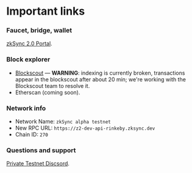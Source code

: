 # Important links

### Faucet, bridge, wallet

[zkSync 2.0 Portal](https://zqgai-staging-wallet-v2.zksync.dev).

### Block explorer

- [Blockscout](https://zksync-v2-testnet.zkscan.io) — **WARNING**: indexing is currently broken, transactions appear in the blockscout after about 20 min; we're working with the Blockscout team to resolve it.
- Etherscan (coming soon).

### Network info

- Network Name: `zkSync alpha testnet`
- New RPC URL: `https://z2-dev-api-rinkeby.zksync.dev`
- Chain ID: `270`

### Questions and support

[Private Testnet Discsord](https://discord.com/invite/t6RrNAu7).
